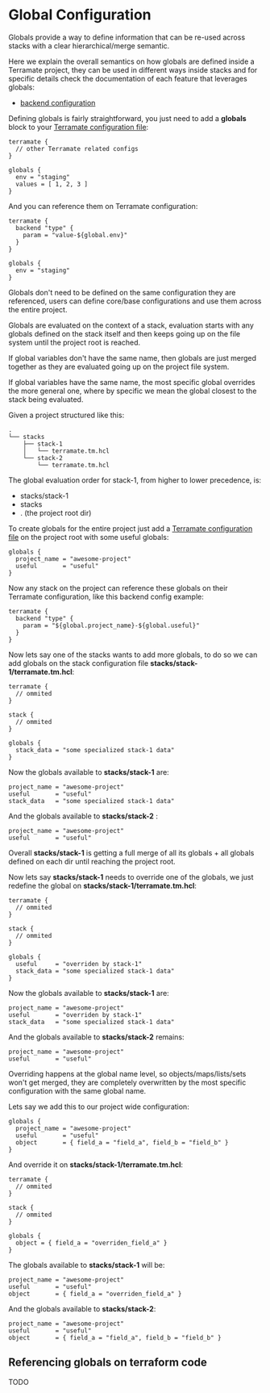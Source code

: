 # Global Configuration

Globals provide a way to define information that can be re-used
across stacks with a clear hierarchical/merge semantic.

Here we explain the overall semantics on how globals are defined
inside a Terramate project, they can be used in different ways
inside stacks and for specific details check the documentation
of each feature that leverages globals: 

* [backend configuration](backend-config.md)

Defining globals is fairly straightforward, you just need to
add a **globals** block to your [Terramate configuration file](config.md):

```hcl
terramate {
  // other Terramate related configs
}

globals {
  env = "staging"
  values = [ 1, 2, 3 ]
}
```

And you can reference them on Terramate configuration:

```hcl
terramate {
  backend "type" {
    param = "value-${global.env}"
  }
}

globals {
  env = "staging"
}
```

Globals don't need to be defined on the same configuration
they are referenced, users can define
core/base configurations and use them across the entire project.

Globals are evaluated on the context of a stack, evaluation starts
with any globals defined on the stack itself and then keeps going up
on the file system until the project root is reached.

If global variables don't have the same name, then globals are just merged
together as they are evaluated going up on the project file system.

If global variables have the same name, the most specific global overrides
the more general one, where by specific we mean the global closest to the
stack being evaluated.

Given a project structured like this:

```
.
└── stacks
    ├── stack-1
    │   └── terramate.tm.hcl
    └── stack-2
        └── terramate.tm.hcl
```

The global evaluation order for stack-1, from higher to lower precedence, is:

* stacks/stack-1
* stacks
* . (the project root dir)

To create globals for the entire project just add a
[Terramate configuration file](config.md) on the project
root with some useful globals:

```hcl
globals {
  project_name = "awesome-project"
  useful       = "useful"
}
```

Now any stack on the project can reference these globals on their
Terramate configuration, like this backend config example:

```hcl
terramate {
  backend "type" {
    param = "${global.project_name}-${global.useful}"
  }
}
```

Now lets say one of the stacks wants to add more globals, to do
so we can add globals on the stack configuration file
**stacks/stack-1/terramate.tm.hcl**:

```hcl
terramate {
  // ommited
}

stack {
  // ommited
}

globals {
  stack_data = "some specialized stack-1 data"
}
```

Now the globals available to **stacks/stack-1** are:

```
project_name = "awesome-project"
useful       = "useful"
stack_data   = "some specialized stack-1 data"
```

And the globals available to **stacks/stack-2** :

```
project_name = "awesome-project"
useful       = "useful"
```

Overall **stacks/stack-1** is getting a full merge of all
its globals + all globals defined on each dir until reaching
the project root.

Now lets say **stacks/stack-1** needs to override one of the globals,
we just redefine the global on **stacks/stack-1/terramate.tm.hcl**:

```hcl
terramate {
  // ommited
}

stack {
  // ommited
}

globals {
  useful     = "overriden by stack-1"
  stack_data = "some specialized stack-1 data"
}
```

Now the globals available to **stacks/stack-1** are:

```
project_name = "awesome-project"
useful       = "overriden by stack-1"
stack_data   = "some specialized stack-1 data"
```

And the globals available to **stacks/stack-2** remains:

```
project_name = "awesome-project"
useful       = "useful"
```

Overriding happens at the global name level, so objects/maps/lists/sets
won't get merged, they are completely overwritten by the most
specific configuration with the same global name.

Lets say we add this to our project wide configuration:

```hcl
globals {
  project_name = "awesome-project"
  useful       = "useful"
  object       = { field_a = "field_a", field_b = "field_b" }
}
```

And override it on **stacks/stack-1/terramate.tm.hcl**:

```hcl
terramate {
  // ommited
}

stack {
  // ommited
}

globals {
  object = { field_a = "overriden_field_a" }
}
```

The globals available to **stacks/stack-1** will be:

```
project_name = "awesome-project"
useful       = "useful"
object       = { field_a = "overriden_field_a" }
```

And the globals available to **stacks/stack-2**:

```
project_name = "awesome-project"
useful       = "useful"
object       = { field_a = "field_a", field_b = "field_b" }
```


## Referencing globals on terraform code

TODO
